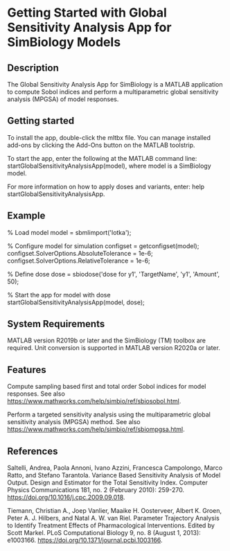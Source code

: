 # Getting Started with Global Sensitivity Analysis App for SimBiology Models

## Description
The Global Sensitivity Analysis App for SimBiology is a MATLAB application to compute Sobol indices and perform a multiparametric global sensitivity analysis (MPGSA) of model responses.

## Getting started
To install the app, double-click the mltbx file. You can manage installed add-ons by clicking the Add-Ons button on the MATLAB toolstrip.

To start the app, enter the following at the MATLAB command line: 
startGlobalSensitivityAnalysisApp(model), 
where model is a SimBiology model. 

For more information on how to apply doses and variants, enter: 
help startGlobalSensitivityAnalysisApp.

## Example
% Load model
model = sbmlimport('lotka');

% Configure model for simulation
configset = getconfigset(model);
configset.SolverOptions.AbsoluteTolerance = 1e-6;
configset.SolverOptions.RelativeTolerance = 1e-6;

% Define dose
dose = sbiodose('dose for y1', 'TargetName', 'y1', 'Amount', 50);

% Start the app for model with dose
startGlobalSensitivityAnalysisApp(model, dose);

## System Requirements
MATLAB version R2019b or later and the SimBiology (TM) toolbox are required.
Unit conversion is supported in MATLAB version R2020a or later.

## Features
Compute sampling based first and total order Sobol indices for model responses.
See also https://www.mathworks.com/help/simbio/ref/sbiosobol.html.

Perform a targeted sensitivity analysis using the multiparametric global sensitivity analysis (MPGSA) method.
See also https://www.mathworks.com/help/simbio/ref/sbiompgsa.html.

## References
Saltelli, Andrea, Paola Annoni, Ivano Azzini, Francesca Campolongo, Marco Ratto, and Stefano Tarantola. Variance Based Sensitivity Analysis of Model Output. Design and Estimator for the Total Sensitivity Index. Computer Physics Communications 181, no. 2 (February 2010): 259-270. https://doi.org/10.1016/j.cpc.2009.09.018.

Tiemann, Christian A., Joep Vanlier, Maaike H. Oosterveer, Albert K. Groen, Peter A. J. Hilbers, and Natal A. W. van Riel. Parameter Trajectory Analysis to Identify Treatment Effects of Pharmacological Interventions. Edited by Scott Markel. PLoS Computational Biology 9, no. 8 (August 1, 2013): e1003166. https://doi.org/10.1371/journal.pcbi.1003166.
